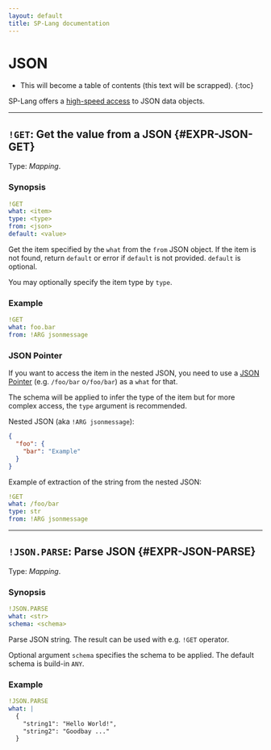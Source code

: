 ```yaml
---
layout: default
title: SP-Lang documentation
---
```


# JSON

* This will become a table of contents (this text will be scrapped).
{:toc}

SP-Lang offers a [high-speed access](https://simdjson.org) to JSON data objects.

--- 

## `!GET`: Get the value from a JSON {#EXPR-JSON-GET}

Type: _Mapping_.


### Synopsis

```yaml
!GET
what: <item>
type: <type>
from: <json>
default: <value>
```

Get the item specified by the `what` from the `from` JSON object.
If the item is not found, return `default` or error if `default` is not provided.
`default` is optional.

You may optionally specify the item type by `type`.

### Example

```yaml
!GET
what: foo.bar
from: !ARG jsonmessage
```


### JSON Pointer

If you want to access the item in the nested JSON, you need to use a [JSON Pointer](https://datatracker.ietf.org/doc/html/rfc6901) (e.g. `/foo/bar` o`/foo/bar`) as a `what` for that.

The schema will be applied to infer the type of the item but for more complex access, the `type` argument is recommended.

Nested JSON (aka `!ARG jsonmessage`):

```json
{
  "foo": {
    "bar": "Example"
  }
}
```

Example of extraction of the string from the nested JSON:

```yaml
!GET
what: /foo/bar
type: str
from: !ARG jsonmessage
```

--- 

## `!JSON.PARSE`: Parse JSON {#EXPR-JSON-PARSE}

Type: _Mapping_.

### Synopsis

```yaml
!JSON.PARSE
what: <str>
schema: <schema>
```

Parse JSON string.
The result can be used with e.g. `!GET` operator.

Optional argument `schema` specifies the schema to be applied.
The default schema is build-in `ANY`.


### Example

```yaml
!JSON.PARSE
what: |
  {
    "string1": "Hello World!",
    "string2": "Goodbay ..."
  }
```

